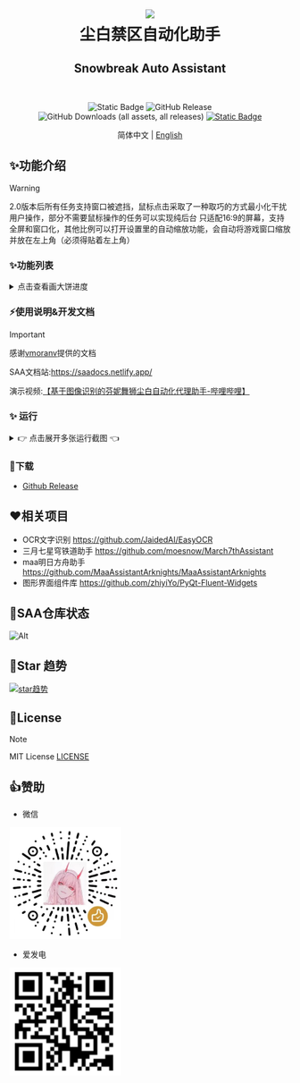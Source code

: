 <div align="center">
    <h1>
        <img src="./asset/logo.png" width="200"/>
        <br/>
        尘白禁区自动化助手
    </h1>
    <h2>Snowbreak Auto Assistant</h2>
<br/>

![Static Badge](https://img.shields.io/badge/platfrom-Windows-%2329F1FF)
![GitHub Release](https://img.shields.io/github/v/release/LaoZhuJackson/SnowbreakAutoAssistant?color=%2329F1FF)
![GitHub Downloads (all assets, all releases)](https://img.shields.io/github/downloads/LaoZhuJackson/SnowbreakAutoAssistant/total?color=%2329F1FF)
[![Static Badge](https://img.shields.io/badge/QQ_Group-996710620-%2329F1FF)](https://qm.qq.com/q/CIvpwI3qVy)

简体中文 | <a href="docs/README_en.md">English</a>
</div>

## ✨功能介绍

> [!Warning]
> 
> 2.0版本后所有任务支持窗口被遮挡，鼠标点击采取了一种取巧的方式最小化干扰用户操作，部分不需要鼠标操作的任务可以实现纯后台
> 只适配16:9的屏幕，支持全屏和窗口化，其他比例可以打开设置里的自动缩放功能，会自动将游戏窗口缩放并放在左上角（必须得贴着左上角）

### ✨功能列表
<details><summary>点击查看画大饼进度</summary>

✅ 登录游戏

✅ 领取每日物资：邮件，好友体力，供应站体力，鱼饵，宿舍拼图

✅ 商店购买

✅ 刷取活动材料

✅ 每日角色碎片

✅ 精神拟境扫荡

✅ 完成日常后领取奖励

✅ 自动钓鱼（纯后台）

✅ 信源解析方案计算

✅ 周常20关

✅ 心动水弹

✅ 验证战场（新迷宫）

✅ 异星守护（无尽和闯关）

✅ 猜心对局

✅ 妮塔E技能自动qte

✅ 深浅色适配

✅ 自动采集触发器

✅ 运行自动缩放比例

✅ 自动更新版本坐标和日程提醒

☑️ 按摩

☑️ 直接启动游戏

☑️ 开机自启

☑️ 体力恢复通知

☑️ 自动抽卡

☑️ 自动兑换兑换码

</details>

### ⚡使用说明&开发文档

> [!Important]
>
> 感谢[vmoranv](https://github.com/vmoranv)提供的文档
> 
> SAA文档站:https://saadocs.netlify.app/

演示视频:[【基于图像识别的芬妮舞狮尘白自动化代理助手-哔哩哔哩】](https://b23.tv/W9OA85k)

### ✨ 运行

<details>
<summary>👉 点击展开多张运行截图 👈</summary>
<div style="display: flex; flex-wrap: wrap; justify-content: center; gap: 10px;">
  <img src="./asset/1.png" style="width: 45%; max-width: 300px; object-fit: contain;" />
  <img src="./asset/2.png" style="width: 45%; max-width: 300px; object-fit: contain;" />
  <img src="./asset/3.png" style="width: 45%; max-width: 300px; object-fit: contain;" />
  <img src="./asset/4.png" style="width: 45%; max-width: 300px; object-fit: contain;" />
</div>
</details>

### 📌下载

- [Github Release](https://github.com/LaoZhuJackson/SnowbreakAutoAssistant/releases)

## ❤️相关项目
- OCR文字识别 https://github.com/JaidedAI/EasyOCR
- 三月七星穹铁道助手 https://github.com/moesnow/March7thAssistant
- maa明日方舟助手 https://github.com/MaaAssistantArknights/MaaAssistantArknights
- 图形界面组件库 https://github.com/zhiyiYo/PyQt-Fluent-Widgets

## 🚧SAA仓库状态

![Alt](https://repobeats.axiom.co/api/embed/0ceb9f68a219c51ebc15ebeb8be43535880464c7.svg "Repobeats analytics image")

## 🌟Star 趋势

[![star趋势](https://starchart.cc/LaoZhuJackson/SnowbreakAutoAssistant.svg?variant=adaptive)](https://starchart.cc/LaoZhuJackson/SnowbreakAutoAssistant)

## 📝License

> [!Note]
> 
> MIT License
[LICENSE](https://github.com/LaoZhuJackson/SnowbreakAutoAssistant/blob/main/LICENSE)

## 👍赞助

- 微信

<img src="./asset/support.jpg" width="200"/>

- 爱发电

<img src="./asset/support.png" width="200"/>
